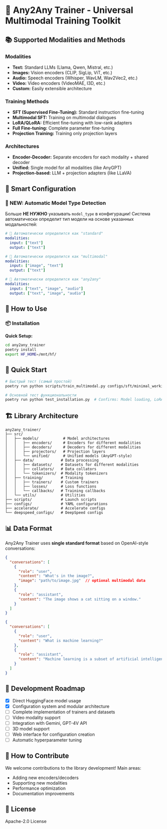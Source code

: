 # 🚀 Any2Any Trainer - Universal Multimodal Training Toolkit

## 📚 Supported Modalities and Methods

### Modalities
- **Text:** Standard LLMs (Llama, Qwen, Mistral, etc.)
- **Images:** Vision encoders (CLIP, SigLip, ViT, etc.)
- **Audio:** Speech encoders (Whisper, WavLM, Wav2Vec2, etc.)
- **Video:** Video encoders (VideoMAE, I3D, etc.)
- **Custom:** Easily extensible architecture

### Training Methods
- **SFT (Supervised Fine-Tuning):** Standard instruction fine-tuning
- **Multimodal SFT:** Training on multimodal dialogues
- **LoRA/QLoRA:** Efficient fine-tuning with low-rank adapters
- **Full Fine-tuning:** Complete parameter fine-tuning
- **Projection Training:** Training only projection layers

### Architectures
- **Encoder-Decoder:** Separate encoders for each modality + shared decoder
- **Unified:** Single model for all modalities (like AnyGPT)
- **Projection-based:** LLM + projection adapters (like LLaVA)

## 🧠 Smart Configuration

### 🚀 NEW: Automatic Model Type Detection

Больше **НЕ НУЖНО** указывать `model_type` в конфигурации! Система автоматически определит тип модели на основе указанных модальностей:

```yaml
# 🤖 Автоматически определится как "standard"
modalities:
  input: ["text"]
  output: ["text"]

# 🤖 Автоматически определится как "multimodal"  
modalities:
  input: ["image", "text"]
  output: ["text"]

# 🤖 Автоматически определится как "any2any"
modalities:
  input: ["text", "image", "audio"]
  output: ["text", "image", "audio"]
```

## 🚀 How to Use

### 📦 Installation

**Quick Setup:**
```bash
cd any2any_trainer
poetry install
export HF_HOME=/mnt/hf/
```

## 🚀 Quick Start

```bash
# Быстрый тест (самый простой)
poetry run python scripts/train_multimodal.py configs/sft/minimal_working.yaml

# Основной тест функциональности
poetry run python test_installation.py  # Confirms: Model loading, LoRA, CUDA, forward pass
```

## 🏗️ Library Architecture

```
any2any_trainer/
├── src/
│   ├── models/           # Model architectures
│   │   ├── encoders/     # Encoders for different modalities
│   │   ├── decoders/     # Decoders for different modalities
│   │   ├── projectors/   # Projection layers
│   │   └── unified/      # Unified models (AnyGPT-style)
│   ├── data/            # Data processing
│   │   ├── datasets/    # Datasets for different modalities
│   │   ├── collators/   # Data collators
│   │   └── tokenizers/  # Modality tokenizers
│   ├── training/        # Training
│   │   ├── trainers/    # Custom trainers
│   │   ├── losses/      # Loss functions
│   │   └── callbacks/   # Training callbacks
│   └── utils/           # Utilities
├── scripts/             # Launch scripts
├── configs/             # YAML configurations
├── accelerate/          # Accelerate configs
└── deepspeed_configs/   # DeepSpeed configs
```

## 📊 Data Format

Any2Any Trainer uses **single standard format** based on OpenAI-style conversations:

```json
{
  "conversations": [
    {
      "role": "user",
      "content": "What's in the image?",
      "image": "path/to/image.jpg"  // optional multimodal data
    },
    {
      "role": "assistant", 
      "content": "The image shows a cat sitting on a window."
    }
  ]
}
```


```json
{
  "conversations": [
    {
      "role": "user", 
      "content": "What is machine learning?"
    },
    {
      "role": "assistant",
      "content": "Machine learning is a subset of artificial intelligence..."
    }
  ]
}
```

## 🎯 Development Roadmap

- [x] Direct HuggingFace model usage
- [x] Configuration system and modular architecture
- [ ] Complete implementation of trainers and datasets
- [ ] Video modality support
- [ ] Integration with Gemini, GPT-4V API
- [ ] 3D model support
- [ ] Web interface for configuration creation
- [ ] Automatic hyperparameter tuning

## 🤝 How to Contribute

We welcome contributions to the library development! Main areas:
- Adding new encoders/decoders
- Supporting new modalities
- Performance optimization
- Documentation improvements

## 📄 License

Apache-2.0 License 